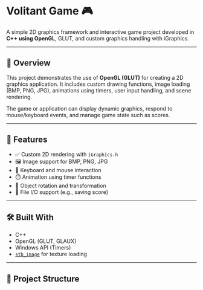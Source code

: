 # Volitant Game 🎮

A simple 2D graphics framework and interactive game project developed in **C++ using OpenGL**, GLUT, and custom graphics handling with iGraphics.

---

## 🧩 Overview

This project demonstrates the use of **OpenGL (GLUT)** for creating a 2D graphics application. It includes custom drawing functions, image loading (BMP, PNG, JPG), animations using timers, user input handling, and scene rendering.

The game or application can display dynamic graphics, respond to mouse/keyboard events, and manage game state such as scores.

---

## 🚀 Features

- ✅ Custom 2D rendering with `iGraphics.h`
- 🖼️ Image support for BMP, PNG, JPG
- 🧠 Keyboard and mouse interaction
- ⏱️ Animation using timer functions
- 🔄 Object rotation and transformation
- 📄 File I/O support (e.g., saving score)

---

## 🛠️ Built With

- C++
- OpenGL (GLUT, GLAUX)
- Windows API (Timers)
- [`stb_image`](https://github.com/nothings/stb) for texture loading

---

## 📁 Project Structure

